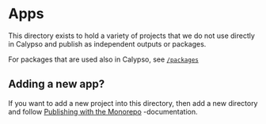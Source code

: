 # Apps

This directory exists to hold a variety of projects that we do not use directly in Calypso and publish as independent outputs or packages.

For packages that are used also in Calypso, see [`/packages`](../packages)

## Adding a new app?

If you want to add a new project into this directory, then add a new directory and follow [Publishing with the Monorepo](../docs/monorepo.md) -documentation.
